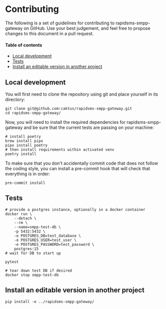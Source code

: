 # Contributing

The following is a set of guidelines for contributing to rapidsms-smpp-gateway
on GitHub. Use your best judgement, and feel free to propose changes to this
document in a pull request.

#### Table of contents

- [Local development](#local-development)
- [Tests](#tests)
- [Install an editable version in another project](#install-an-editable-version-in-another-project)

## Local development

You will first need to clone the repository using git and place yourself in its
directory:

```shell
git clone git@github.com:caktus/rapidsms-smpp-gateway.git
cd rapidsms-smpp-gateway/
```

Now, you will need to install the required dependencies for
rapidsms-smpp-gateway and be sure that the current tests are passing on your
machine:

```shell
# install poetry
brew install pipx
pipx install poetry
# then install requirements within activated venv
poetry install
```

To make sure that you don't accidentally commit code that does not follow the
coding style, you can install a pre-commit hook that will check that everything
is in order:

```
pre-commit install
```

## Tests

```shell
# provide a postgres instance, optionally in a docker container
docker run \
    --detach \
    --rm \
    --name=smpp-test-db \
    -p 5432:5432 \
    -e POSTGRES_DB=test_database \
    -e POSTGRES_USER=test_user \
    -e POSTGRES_PASSWORD=test_password \
    postgres:15
# wait for DB to start up

pytest

# tear down test DB if desired
docker stop smpp-test-db
```

## Install an editable version in another project

```shell
pip install -e ../rapidsms-smpp-gateway/
```
